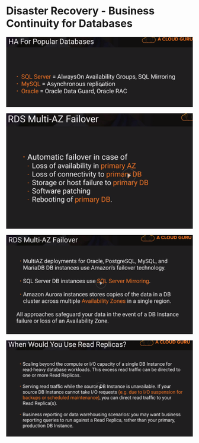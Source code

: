 # Disaster Recovery - Business Continuity for Databases

![HA Popular Databases](https://github.com/MathewT/aws-certified-architect-pro/blob/master/upload/ha-popular-databases.PNG)

![RDS Multi AZ Failover](https://github.com/MathewT/aws-certified-architect-pro/blob/master/upload/rds-multi-az-failover-1.PNG)

![RDS Mult AZ Failover 2](https://github.com/MathewT/aws-certified-architect-pro/blob/master/upload/rds-multi-az-failover-2.PNG)

![Read Replica Use Cases](https://github.com/MathewT/aws-certified-architect-pro/blob/master/upload/read-replica-use-cases.PNG)







